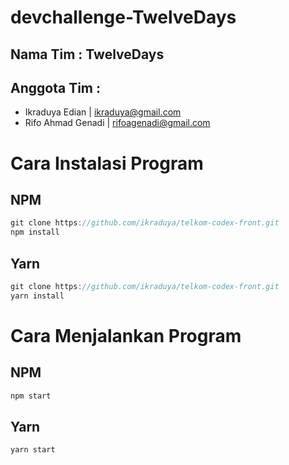 # devchallenge-TwelveDays

## Nama Tim : TwelveDays
## Anggota Tim :
- Ikraduya Edian | ikraduya@gmail.com
- Rifo Ahmad Genadi | rifoagenadi@gmail.com

# Cara Instalasi Program
## NPM
```js
git clone https://github.com/ikraduya/telkom-codex-front.git
npm install
```
## Yarn
```js
git clone https://github.com/ikraduya/telkom-codex-front.git
yarn install
```

# Cara Menjalankan Program
## NPM
```js
npm start
```
## Yarn
```js
yarn start
```
